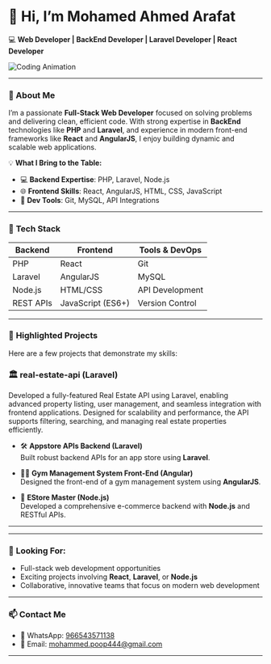 # 👋 Hi, I’m **Mohamed Ahmed Arafat**

💻 **Web Developer | BackEnd Developer | Laravel Developer | React Developer**

![Coding Animation](https://media.giphy.com/media/qgQUggAC3Pfv687qPC/giphy.gif)

---

### 🌟 About Me

I’m a passionate **Full-Stack Web Developer** focused on solving problems and delivering clean, efficient code. With strong expertise in **BackEnd** technologies like **PHP** and **Laravel**, and experience in modern front-end frameworks like **React** and **AngularJS**, I enjoy building dynamic and scalable web applications.

💡 **What I Bring to the Table:**
- 💻 **Backend Expertise**: PHP, Laravel, Node.js
- 🌐 **Frontend Skills**: React, AngularJS, HTML, CSS, JavaScript
- 🚀 **Dev Tools**: Git, MySQL, API Integrations

---

### 🚀 **Tech Stack**
| **Backend**       | **Frontend**         | **Tools & DevOps** |
|-------------------|----------------------|--------------------|
| PHP               | React                | Git                |
| Laravel           | AngularJS            | MySQL              |
| Node.js           | HTML/CSS             | API Development    |
| REST APIs         | JavaScript (ES6+)     | Version Control    |

---

### 🌟 **Highlighted Projects**

Here are a few projects that demonstrate my skills:

### 🏛️ **real-estate-api** (Laravel)  
Developed a fully-featured Real Estate API using Laravel, enabling advanced property listing, user management, and seamless integration with frontend applications. Designed for scalability and performance, the API supports filtering, searching, and managing real estate properties efficiently.

- 🛠️ **Appstore APIs Backend (Laravel)**  
  Built robust backend APIs for an app store using **Laravel**.

- 🏋️‍♂️ **Gym Management System Front-End (Angular)**  
  Designed the front-end of a gym management system using **AngularJS**.

- 🛒 **EStore Master (Node.js)**  
  Developed a comprehensive e-commerce backend with **Node.js** and RESTful APIs.

---


---

### 👀 **Looking For:**
- Full-stack web development opportunities  
- Exciting projects involving **React**, **Laravel**, or **Node.js**  
- Collaborative, innovative teams that focus on modern web development

---

### 📫 **Contact Me**
- 💬 WhatsApp: [966543571138](https://wa.me/966543571138)
- 📧 Email: mohammed.poop444@gmail.com

---

<!---
Arafat77mo/Arafat77mo is a ✨ special ✨ repository because its `README.md` (this file) appears on your GitHub profile.
You can click the Preview link to take a look at your changes.
--->
